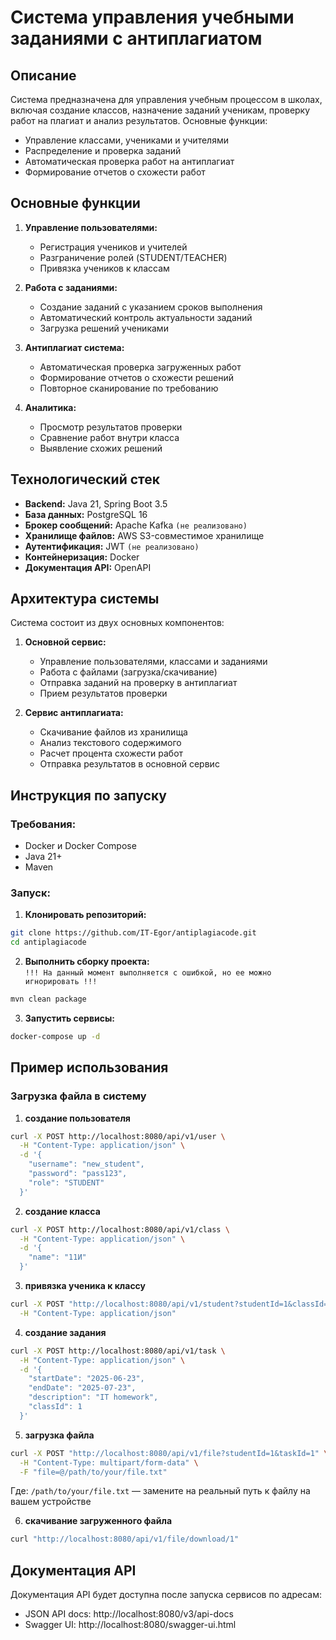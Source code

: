 # Система управления учебными заданиями с антиплагиатом

## Описание
Система предназначена для управления учебным процессом в школах, включая создание классов, назначение заданий ученикам, проверку работ на плагиат и анализ результатов. Основные функции:
- Управление классами, учениками и учителями
- Распределение и проверка заданий
- Автоматическая проверка работ на антиплагиат
- Формирование отчетов о схожести работ

## Основные функции
1. **Управление пользователями:**
    - Регистрация учеников и учителей
    - Разграничение ролей (STUDENT/TEACHER)
    - Привязка учеников к классам

2. **Работа с заданиями:**
    - Создание заданий с указанием сроков выполнения
    - Автоматический контроль актуальности заданий
    - Загрузка решений учениками

3. **Антиплагиат система:**
    - Автоматическая проверка загруженных работ
    - Формирование отчетов о схожести решений
    - Повторное сканирование по требованию

4. **Аналитика:**
    - Просмотр результатов проверки
    - Сравнение работ внутри класса
    - Выявление схожих решений

## Технологический стек
- **Backend:** Java 21, Spring Boot 3.5
- **База данных:** PostgreSQL 16
- **Брокер сообщений:** Apache Kafka `(не реализовано)`
- **Хранилище файлов:** AWS S3-совместимое хранилище
- **Аутентификация:** JWT `(не реализовано)`
- **Контейнеризация:** Docker
- **Документация API:** OpenAPI

## Архитектура системы
Система состоит из двух основных компонентов:
1. **Основной сервис:**
    - Управление пользователями, классами и заданиями
    - Работа с файлами (загрузка/скачивание)
    - Отправка заданий на проверку в антиплагиат
    - Прием результатов проверки

2. **Сервис антиплагиата:**
    - Скачивание файлов из хранилища
    - Анализ текстового содержимого
    - Расчет процента схожести работ
    - Отправка результатов в основной сервис

## Инструкция по запуску
### Требования:
- Docker и Docker Compose
- Java 21+
- Maven

### Запуск:
1. **Клонировать репозиторий:**
```bash
git clone https://github.com/IT-Egor/antiplagiacode.git
cd antiplagiacode
```

2. **Выполнить сборку проекта:**  
`!!! На данный момент выполняется с ошибкой, но ее можно игнорировать !!!`
```bash
mvn clean package
```

3. **Запустить сервисы:**
```bash
docker-compose up -d
```

## Пример использования
### Загрузка файла в систему
1. **создание пользователя**
```bash
curl -X POST http://localhost:8080/api/v1/user \
  -H "Content-Type: application/json" \
  -d '{
    "username": "new_student",
    "password": "pass123",
    "role": "STUDENT"
  }'
```

2. **создание класса**
```bash
curl -X POST http://localhost:8080/api/v1/class \
  -H "Content-Type: application/json" \
  -d '{
    "name": "11И"
  }'
```

3. **привязка ученика к классу**
```bash
curl -X POST "http://localhost:8080/api/v1/student?studentId=1&classId=1" \
  -H "Content-Type: application/json"
```

4. **создание задания**
```bash
curl -X POST http://localhost:8080/api/v1/task \
  -H "Content-Type: application/json" \
  -d '{
    "startDate": "2025-06-23",
    "endDate": "2025-07-23",
    "description": "IT homework",
    "classId": 1
  }'
```

5. **загрузка файла**
```bash
curl -X POST "http://localhost:8080/api/v1/file?studentId=1&taskId=1" \
  -H "Content-Type: multipart/form-data" \
  -F "file=@/path/to/your/file.txt"
```
Где: `/path/to/your/file.txt` — замените на реальный путь к файлу на вашем устройстве

6. **скачивание загруженного файла**
```bash
curl "http://localhost:8080/api/v1/file/download/1"
```

## Документация API
Документация API будет доступна после запуска сервисов по адресам:
- JSON API docs: http://localhost:8080/v3/api-docs
- Swagger UI: http://localhost:8080/swagger-ui.html